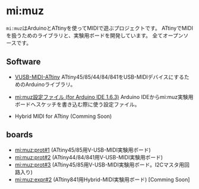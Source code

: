 # mi:muz

`mi:muz`はArduinoとATtinyを使ってMIDIで遊ぶプロジェクトです。
ATtinyでMIDIを扱うためのライブラリと、実験用ボードを開発しています。
全てオープンソースです。

## Software

- [VUSB-MIDI-ATtiny](https://github.com/tadfmac/mi-muz/tree/master/arduino/libraries/VUSBMidiATtiny) ATtiny45/85/44/84/841をUSB-MIDIデバイスにするためのArduinoライブラリ。

- [mi:muz設定ファイル (for Arduino IDE 1.6.3)](https://github.com/tadfmac/mi-muz/tree/master/arduino/hardware) Arduino IDEからmi:muz実験用ボードへスケッチを書き込む際に使う設定ファイル。

- Hybrid MIDI for ATtiny (Comming Soon)

## boards

- [mi:muz:prot#1]() (ATtiny45/85用V-USB-MIDI実験用ボード)
- [mi:muz:prot#2]() (ATtiny44/84/841用V-USB-MIDI実験用ボード)
- [mi:muz:prot#3]() (ATtiny45/85用V-USB-MIDI実験用ボード。I2Cマスタ用回路入り)
- [mi:muz:expr#2]() (ATtiny841用Hybrid-MIDI実験用ボード) [Comming Soon]

